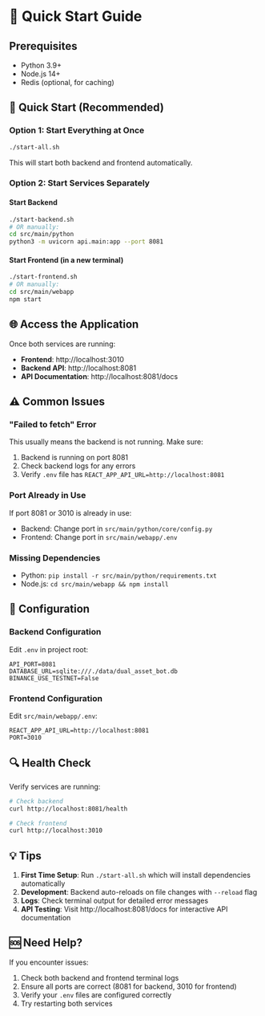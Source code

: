 # 🚀 Quick Start Guide

## Prerequisites
- Python 3.9+
- Node.js 14+
- Redis (optional, for caching)

## 🎯 Quick Start (Recommended)

### Option 1: Start Everything at Once
```bash
./start-all.sh
```
This will start both backend and frontend automatically.

### Option 2: Start Services Separately

#### Start Backend
```bash
./start-backend.sh
# OR manually:
cd src/main/python
python3 -m uvicorn api.main:app --port 8081
```

#### Start Frontend (in a new terminal)
```bash
./start-frontend.sh
# OR manually:
cd src/main/webapp
npm start
```

## 🌐 Access the Application

Once both services are running:
- **Frontend**: http://localhost:3010
- **Backend API**: http://localhost:8081
- **API Documentation**: http://localhost:8081/docs

## ⚠️ Common Issues

### "Failed to fetch" Error
This usually means the backend is not running. Make sure:
1. Backend is running on port 8081
2. Check backend logs for any errors
3. Verify `.env` file has `REACT_APP_API_URL=http://localhost:8081`

### Port Already in Use
If port 8081 or 3010 is already in use:
- Backend: Change port in `src/main/python/core/config.py`
- Frontend: Change port in `src/main/webapp/.env`

### Missing Dependencies
- Python: `pip install -r src/main/python/requirements.txt`
- Node.js: `cd src/main/webapp && npm install`

## 📝 Configuration

### Backend Configuration
Edit `.env` in project root:
```env
API_PORT=8081
DATABASE_URL=sqlite:///./data/dual_asset_bot.db
BINANCE_USE_TESTNET=False
```

### Frontend Configuration
Edit `src/main/webapp/.env`:
```env
REACT_APP_API_URL=http://localhost:8081
PORT=3010
```

## 🔍 Health Check

Verify services are running:
```bash
# Check backend
curl http://localhost:8081/health

# Check frontend
curl http://localhost:3010
```

## 💡 Tips

1. **First Time Setup**: Run `./start-all.sh` which will install dependencies automatically
2. **Development**: Backend auto-reloads on file changes with `--reload` flag
3. **Logs**: Check terminal output for detailed error messages
4. **API Testing**: Visit http://localhost:8081/docs for interactive API documentation

## 🆘 Need Help?

If you encounter issues:
1. Check both backend and frontend terminal logs
2. Ensure all ports are correct (8081 for backend, 3010 for frontend)
3. Verify your `.env` files are configured correctly
4. Try restarting both services